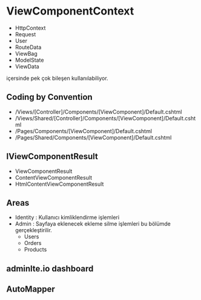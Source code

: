 # ViewComponentContext
- HttpContext
- Request
- User
- RouteData
- ViewBag
- ModelState
- ViewData

içersinde pek çok bileşen kullanılabiliyor. 


## Coding by Convention   

- /Views/[Controller]/Components/[ViewComponent]/Default.cshtml
- /Views/Shared/[Controller]/Components/[ViewComponent]/Default.cshtml
- /Pages/Components/[ViewComponent]/Default.cshtml
- /Pages/Shared/Components/[ViewComponent]/Default.cshtml


## IViewComponentResult 

- ViewComponentResult
- ContentViewComponentResult
- HtmlContentViewComponentResult



## Areas 

- Identity  : Kullanıcı kimliklendirme işlemleri
- Admin     : Sayfaya eklenecek ekleme silme işlemleri bu bölümde gerçekleştirilir. 
    * Users
    * Orders
    * Products


## adminlte.io   dashboard 

## AutoMapper

